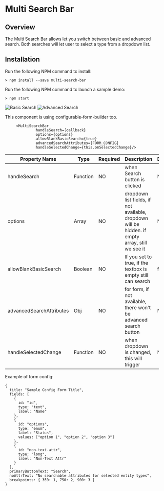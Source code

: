 # Multi Search Bar

## Overview
The Multi Search Bar allows let you switch between basic and advanced search. Both searches will 
let user to select a type from a dropdown list.

## Installation
Run the following NPM command to install:


```
> npm install --save multi-search-bar
````

Run the following NPM command to launch a sample demo:

```
> npm start
```
![Basic Search](/screenshot1.png)
![Advanced Search](/screenshot2.png)

This component is using configurable-form-builder too.


```$xslt
     <MultiSearchBar
              handleSearch={callback}
              options={options}
              allowBlankBasicSearch={true}
              advancedSearchAttributes={FORM_CONFIG}
              handleSelectedChange={this.onSelectedChange}/>
```
Property Name | Type | Required | Description | Default
------------- | ---- | -------- | ----------- | -------
handleSearch |Function | NO | when Search button is clicked | N/A
options | Array | NO | dropdown list fields, if not available, dropdown will be hidden. if empty array, still we see it | N/A
allowBlankBasicSearch | Boolean|NO| If you set to true, if the textbox is empty still can search | false
advancedSearchAttributes | Obj | NO | for form, if not available, there won't be advanced search button | N/A
handleSelectedChange |Function|NO| when dropdown is changed, this will trigger| N/A


Example of form config:
```
{
  title: "Sample Config Form Title",
  fields: [
    {
      id: "id",
      type: "text",
      label: "Name"
    },
    {
      id: "options",
      type: "enum",
      label: "Status",
      values: ["option 1", "option 2", "option 3"]
    },
    {
      id: "non-text-attr",
      type: "long",
      label: "Non-Text Attr"
    }
  ],
  primaryButtonText: "Search",
  noAttrText: "No searchable attributes for selected entity types",
  breakpoints: { 350: 1, 750: 2, 900: 3 }
}
```
